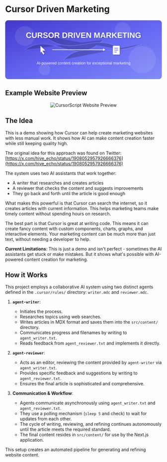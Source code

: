 # Cursor Driven Marketing

<p align="center">
  <img src="public/images/cursor-driven-marketing.svg" alt="Cursor Driven Marketing" width="800" />
</p>

## Example Website Preview

<p align="center">
  <img src="public/images/cursorscript-preview.svg" alt="CursorScript Website Preview" width="800" />
</p>

## The Idea

This is a demo showing how Cursor can help create marketing websites with less manual work. It shows how AI can make content creation faster while still keeping quality high.

The original idea for this approach was found on Twitter: [https://x.com/hive_echo/status/1908052957926666376](https://x.com/hive_echo/status/1908052957926666376)

The system uses two AI assistants that work together:

- A writer that researches and creates articles
- A reviewer that checks the content and suggests improvements
- They go back and forth until the article is good enough

What makes this powerful is that Cursor can search the internet, so it creates articles with current information. This helps marketing teams make timely content without spending hours on research.

The best part is that Cursor is great at writing code. This means it can create fancy content with custom components, charts, graphs, and interactive elements. Your marketing content can be much more than just text, without needing a developer to help.

**Current Limitations**: This is just a demo and isn't perfect - sometimes the AI assistants get stuck or make mistakes. But it shows what's possible with AI-powered content creation for marketing.

## How it Works

This project employs a collaborative AI system using two distinct agents defined in the `.cursor/rules/` directory: `writer.mdc` and `reviewer.mdc`.

1.  **`agent-writer`**:

    - Initiates the process.
    - Researches topics using web searches.
    - Writes articles in MDX format and saves them into the `src/content/` directory.
    - Communicates progress and filenames by writing to `agent_writer.txt`.
    - Reads feedback from `agent_reviewer.txt` and implements it directly.

2.  **`agent-reviewer`**:

    - Acts as an editor, reviewing the content provided by `agent-writer` via `agent_writer.txt`.
    - Provides specific feedback and suggestions by writing to `agent_reviewer.txt`.
    - Ensures the final article is sophisticated and comprehensive.

3.  **Communication & Workflow**:
    - Agents communicate asynchronously using `agent_writer.txt` and `agent_reviewer.txt`.
    - They use a polling mechanism (`sleep 5` and check) to wait for updates from each other.
    - The cycle of writing, reviewing, and refining continues autonomously until the article meets the required standard.
    - The final content resides in `src/content/` for use by the Next.js application.

This setup creates an automated pipeline for generating and refining website content.
